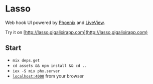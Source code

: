 # Lasso

Web hook UI powered by [Phoenix](https://phoenixframework.org/) and [LiveView](https://github.com/phoenixframework/phoenix_live_view).

Try it on [http://lasso.gigalixirapp.com](http://lasso.gigalixirapp.com)

## Start

- `mix deps.get`
- `cd assets && npm install && cd ..`
- `iex -S mix phx.server`
- [`localhost:4000`](http://localhost:4000) from your browser
